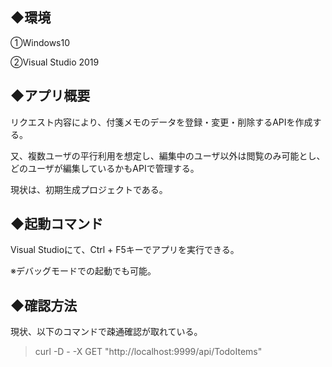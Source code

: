## ◆環境
①Windows10

②Visual Studio 2019

## ◆アプリ概要
リクエスト内容により、付箋メモのデータを登録・変更・削除するAPIを作成する。

又、複数ユーザの平行利用を想定し、編集中のユーザ以外は閲覧のみ可能とし、どのユーザが編集しているかもAPIで管理する。

現状は、初期生成プロジェクトである。

## ◆起動コマンド

Visual Studioにて、Ctrl + F5キーでアプリを実行できる。

※デバッグモードでの起動でも可能。

## ◆確認方法

現状、以下のコマンドで疎通確認が取れている。
> curl -D - -X GET "http://localhost:9999/api/TodoItems"

